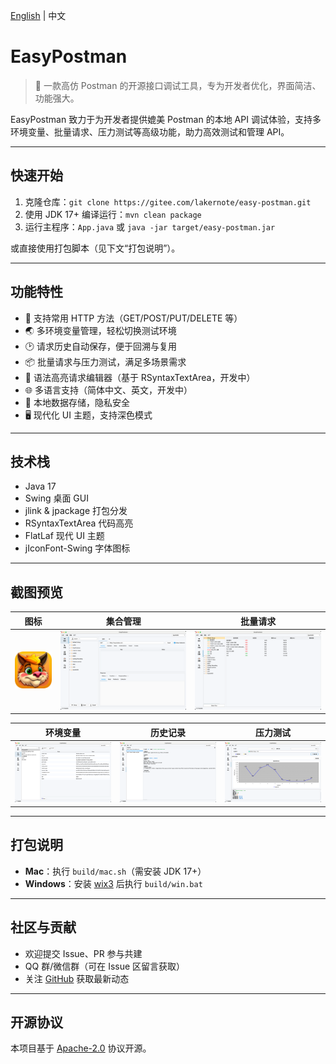 [English](README_EN.md) | 中文

# EasyPostman

> 🚀 一款高仿 Postman 的开源接口调试工具，专为开发者优化，界面简洁、功能强大。

EasyPostman 致力于为开发者提供媲美 Postman 的本地 API 调试体验，支持多环境变量、批量请求、压力测试等高级功能，助力高效测试和管理
API。

---

## 快速开始

1. 克隆仓库：`git clone https://gitee.com/lakernote/easy-postman.git`
2. 使用 JDK 17+ 编译运行：`mvn clean package`
3. 运行主程序：`App.java` 或 `java -jar target/easy-postman.jar` 

或直接使用打包脚本（见下文“打包说明”）。

---

## 功能特性

- 🚦 支持常用 HTTP 方法（GET/POST/PUT/DELETE 等）
- 🌏 多环境变量管理，轻松切换测试环境
- 🕑 请求历史自动保存，便于回溯与复用
- 📦 批量请求与压力测试，满足多场景需求
- 📝 语法高亮请求编辑器（基于 RSyntaxTextArea，开发中）
- 🌐 多语言支持（简体中文、英文，开发中）
- 💾 本地数据存储，隐私安全
- 🖥️ 现代化 UI 主题，支持深色模式

---

## 技术栈

- Java 17
- Swing 桌面 GUI
- jlink & jpackage 打包分发
- RSyntaxTextArea 代码高亮
- FlatLaf 现代 UI 主题
- jIconFont-Swing 字体图标

---

## 截图预览

|          图标          |             集合管理              |          批量请求           |
|:--------------------:|:-----------------------------:|:-----------------------:|
| ![图标](docs/icon.png) | ![集合管理](docs/collections.png) | ![批量请求](docs/batch.png) |

|              环境变量              |           历史记录            |             压力测试             |
|:------------------------------:|:-------------------------:|:----------------------------:|
| ![环境变量](docs/environments.png) | ![历史记录](docs/history.png) | ![压力测试](docs/stresstest.png) |

---

## 打包说明

- **Mac**：执行 `build/mac.sh`（需安装 JDK 17+）
- **Windows**：安装 [wix3](https://github.com/wixtoolset/wix3) 后执行 `build/win.bat`

---

## 社区与贡献

- 欢迎提交 Issue、PR 参与共建
- QQ 群/微信群（可在 Issue 区留言获取）
- 关注 [GitHub](https://github.com/你的仓库/easy-postman) 获取最新动态

---

## 开源协议

本项目基于 [Apache-2.0](https://www.apache.org/licenses/LICENSE-2.0) 协议开源。
